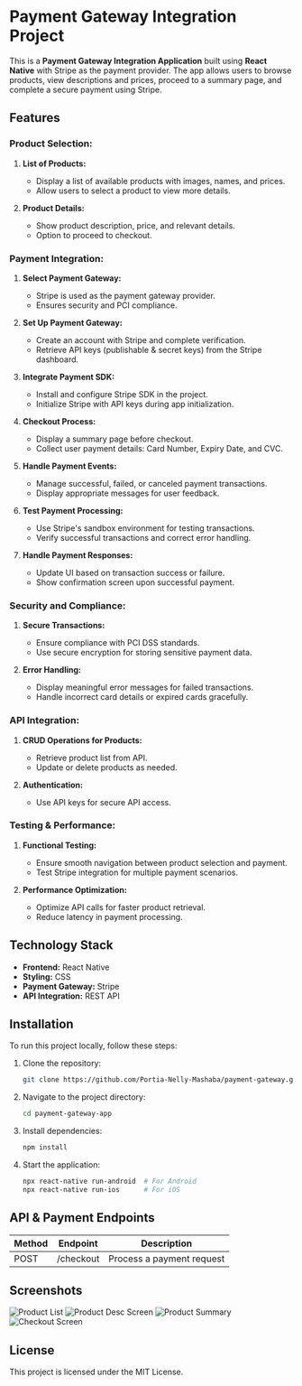 # Payment Gateway Integration Project

This is a **Payment Gateway Integration Application** built using **React Native** with Stripe as the payment provider. The app allows users to browse products, view descriptions and prices, proceed to a summary page, and complete a secure payment using Stripe.

## Features

### Product Selection:
1. **List of Products:**
   - Display a list of available products with images, names, and prices.
   - Allow users to select a product to view more details.
   
2. **Product Details:**
   - Show product description, price, and relevant details.
   - Option to proceed to checkout.

### Payment Integration:
1. **Select Payment Gateway:**
   - Stripe is used as the payment gateway provider.
   - Ensures security and PCI compliance.
   
2. **Set Up Payment Gateway:**
   - Create an account with Stripe and complete verification.
   - Retrieve API keys (publishable & secret keys) from the Stripe dashboard.
   
3. **Integrate Payment SDK:**
   - Install and configure Stripe SDK in the project.
   - Initialize Stripe with API keys during app initialization.
   
4. **Checkout Process:**
   - Display a summary page before checkout.
   - Collect user payment details: Card Number, Expiry Date, and CVC.
   
5. **Handle Payment Events:**
   - Manage successful, failed, or canceled payment transactions.
   - Display appropriate messages for user feedback.
   
6. **Test Payment Processing:**
   - Use Stripe's sandbox environment for testing transactions.
   - Verify successful transactions and correct error handling.
   
7. **Handle Payment Responses:**
   - Update UI based on transaction success or failure.
   - Show confirmation screen upon successful payment.

### Security and Compliance:
1. **Secure Transactions:**
   - Ensure compliance with PCI DSS standards.
   - Use secure encryption for storing sensitive payment data.
   
2. **Error Handling:**
   - Display meaningful error messages for failed transactions.
   - Handle incorrect card details or expired cards gracefully.

### API Integration:
1. **CRUD Operations for Products:**
   - Retrieve product list from API.
   - Update or delete products as needed.

2. **Authentication:**
   - Use API keys for secure API access.

### Testing & Performance:
1. **Functional Testing:**
   - Ensure smooth navigation between product selection and payment.
   - Test Stripe integration for multiple payment scenarios.
   
2. **Performance Optimization:**
   - Optimize API calls for faster product retrieval.
   - Reduce latency in payment processing.

## Technology Stack
- **Frontend:** React Native
- **Styling:** CSS
- **Payment Gateway:** Stripe
- **API Integration:** REST API


## Installation

To run this project locally, follow these steps:

1. Clone the repository:
   ```bash
   git clone https://github.com/Portia-Nelly-Mashaba/payment-gateway.git
   ```
2. Navigate to the project directory:
   ```bash
   cd payment-gateway-app
   ```
3. Install dependencies:
   ```bash
   npm install
   ```
4. Start the application:
   ```bash
   npx react-native run-android  # For Android
   npx react-native run-ios      # For iOS
   ```

## API & Payment Endpoints
| Method | Endpoint       | Description                 |
|--------|--------------|-----------------------------|
| POST   | /checkout    | Process a payment request  |

## Screenshots

![Product List](assets/pic1.png)
![Product Desc Screen](assets/pic2.png)
![Product Summary](assets/pic3.png)
![Checkout Screen](assets/pic4.png)

## License
This project is licensed under the MIT License.


